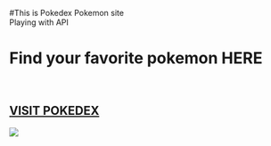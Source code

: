 #This is Pokedex Pokemon site <br>
Playing with API <br>

<h1>Find your favorite pokemon HERE</h1> <br>
<h2><a href="https://pokedex-pokemon-smoky.vercel.app/"> VISIT POKEDEX</a></h2>
<img src="https://github.com/ManishChand349/pokedex-pokemon/assets/99408291/fa477349-2b76-4cad-9390-aa961ae34f2d"/>
